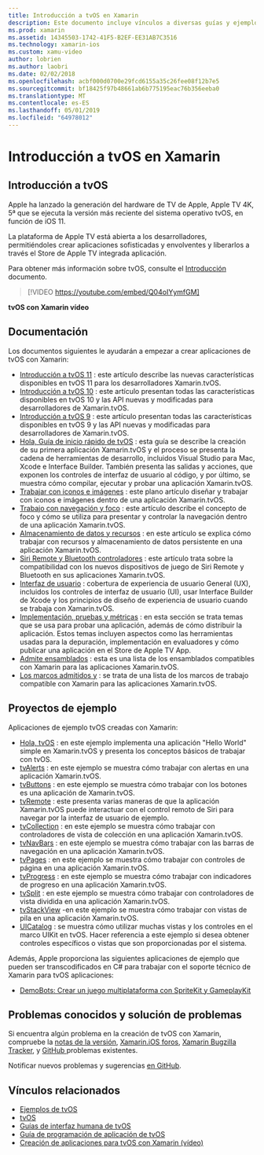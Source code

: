 ```yaml
---
title: Introducción a tvOS en Xamarin
description: Este documento incluye vínculos a diversas guías y ejemplos que muestran cómo crear aplicaciones de tvOS con Xamarin. Las guías tratan diversas características, como el desarrollo de la interfaz de usuario, el almacenamiento de datos, iconos y mucho más.
ms.prod: xamarin
ms.assetid: 14345503-1742-41F5-B2EF-EE31AB7C3516
ms.technology: xamarin-ios
ms.custom: xamu-video
author: lobrien
ms.author: laobri
ms.date: 02/02/2018
ms.openlocfilehash: acbf000d0700e29fcd6155a35c26fee08f12b7e5
ms.sourcegitcommit: bf18425f97b48661ab6b775195eac76b356eeba0
ms.translationtype: MT
ms.contentlocale: es-ES
ms.lasthandoff: 05/01/2019
ms.locfileid: "64978012"
---
```

# <a name="introduction-to-tvos-in-xamarin"></a>Introducción a tvOS en Xamarin

## <a name="introducing-tvos"></a>Introducción a tvOS

Apple ha lanzado la generación del hardware de TV de Apple, Apple TV 4K, 5ª que se ejecuta la versión más reciente del sistema operativo tvOS, en función de iOS 11.

La plataforma de Apple TV está abierta a los desarrolladores, permitiéndoles crear aplicaciones sofisticadas y envolventes y liberarlos a través el Store de Apple TV integrada aplicación.

Para obtener más información sobre tvOS, consulte el [Introducción](~/ios/tvos/get-started/index.md) documento.

> [!VIDEO https://youtube.com/embed/Q04oIYymfGM]

**tvOS con Xamarin vídeo**

## <a name="documentation"></a>Documentación

Los documentos siguientes le ayudarán a empezar a crear aplicaciones de tvOS con Xamarin:

- [Introducción a tvOS 11](~/ios/tvos/platform/introduction-to-tvos11.md) : este artículo describe las nuevas características disponibles en tvOS 11 para los desarrolladores Xamarin.tvOS.
- [Introducción a tvOS 10](~/ios/tvos/platform/introduction-to-tvos10/index.md) : este artículo presentan todas las características disponibles en tvOS 10 y las API nuevas y modificadas para desarrolladores de Xamarin.tvOS.
- [Introducción a tvOS 9](~/ios/tvos/platform/tvos9.md) : este artículo presentan todas las características disponibles en tvOS 9 y las API nuevas y modificadas para desarrolladores de Xamarin.tvOS. 
- [Hola, Guía de inicio rápido de tvOS](~/ios/tvos/get-started/hello-tvos.md) : esta guía se describe la creación de su primera aplicación Xamarin.tvOS y el proceso se presenta la cadena de herramientas de desarrollo, incluidos Visual Studio para Mac, Xcode e Interface Builder. También presenta las salidas y acciones, que exponen los controles de interfaz de usuario al código, y por último, se muestra cómo compilar, ejecutar y probar una aplicación Xamarin.tvOS.
- [Trabajar con iconos e imágenes](~/ios/tvos/app-fundamentals/icons-images.md) : este plano artículo diseñar y trabajar con iconos e imágenes dentro de una aplicación Xamarin.tvOS.
- [Trabajo con navegación y foco](~/ios/tvos/app-fundamentals/navigation-focus.md) : este artículo describe el concepto de foco y cómo se utiliza para presentar y controlar la navegación dentro de una aplicación Xamarin.tvOS.
- [Almacenamiento de datos y recursos](~/ios/tvos/app-fundamentals/resources-data-storage.md) : en este artículo se explica cómo trabajar con recursos y almacenamiento de datos persistente en una aplicación Xamarin.tvOS.
- [Siri Remote y Bluetooth controladores](~/ios/tvos/platform/remote-bluetooth.md) : este artículo trata sobre la compatibilidad con los nuevos dispositivos de juego de Siri Remote y Bluetooth en sus aplicaciones Xamarin.tvOS.
- [Interfaz de usuario](~/ios/tvos/user-interface/index.md) : cobertura de experiencia de usuario General (UX), incluidos los controles de interfaz de usuario (UI), usar Interface Builder de Xcode y los principios de diseño de experiencia de usuario cuando se trabaja con Xamarin.tvOS.
- [Implementación, pruebas y métricas](~/ios/tvos/deploy-test/index.md) : en esta sección se trata temas que se usa para probar una aplicación, además de cómo distribuir la aplicación. Estos temas incluyen aspectos como las herramientas usadas para la depuración, implementación en evaluadores y cómo publicar una aplicación en el Store de Apple TV App.
- [Admite ensamblados](~/ios/tvos/internals/assemblies.md) : esta es una lista de los ensamblados compatibles con Xamarin para las aplicaciones Xamarin.tvOS.
- [Los marcos admitidos y](~/ios/tvos/internals/frameworks.md) : se trata de una lista de los marcos de trabajo compatible con Xamarin para las aplicaciones Xamarin.tvOS.

## <a name="sample-projects"></a>Proyectos de ejemplo

Aplicaciones de ejemplo tvOS creadas con Xamarin:

- [Hola, tvOS](https://developer.xamarin.com/samples/monotouch/tvos/Hello-tvOS/) : en este ejemplo implementa una aplicación "Hello World" simple en Xamarin.tvOS y presenta los conceptos básicos de trabajar con tvOS.
- [tvAlerts](https://developer.xamarin.com/samples/monotouch/tvos/tvAlerts/) : en este ejemplo se muestra cómo trabajar con alertas en una aplicación Xamarin.tvOS.
- [tvButtons](https://developer.xamarin.com/samples/monotouch/tvos/tvButtons/) : en este ejemplo se muestra cómo trabajar con los botones es una aplicación de Xamarin.tvOS.
- [tvRemote](https://developer.xamarin.com/samples/monotouch/tvos/tvRemote/) : este presenta varias maneras de que la aplicación Xamarin.tvOS puede interactuar con el control remoto de Siri para navegar por la interfaz de usuario de ejemplo.
- [tvCollection](https://developer.xamarin.com/samples/monotouch/tvos/tvCollection/) : en este ejemplo se muestra cómo trabajar con controladores de vista de colección en una aplicación Xamarin.tvOS.
- [tvNavBars](https://developer.xamarin.com/samples/monotouch/tvos/tvNavBars/) : en este ejemplo se muestra cómo trabajar con las barras de navegación en una aplicación Xamarin.tvOS.
- [tvPages](https://developer.xamarin.com/samples/monotouch/tvos/tvPages/) : en este ejemplo se muestra cómo trabajar con controles de página en una aplicación Xamarin.tvOS.
- [tvProgress](https://developer.xamarin.com/samples/monotouch/tvos/tvProgress/) : en este ejemplo se muestra cómo trabajar con indicadores de progreso en una aplicación Xamarin.tvOS.
- [tvSplit](https://developer.xamarin.com/samples/monotouch/tvos/tvSplit/) : en este ejemplo se muestra cómo trabajar con controladores de vista dividida en una aplicación Xamarin.tvOS.
- [tvStackView](https://developer.xamarin.com/samples/monotouch/tvos/tvStackView/) -en este ejemplo se muestra cómo trabajar con vistas de pila en una aplicación Xamarin.tvOS.
- [UICatalog](https://developer.xamarin.com/samples/monotouch/tvos/UICatalog/) : se muestra cómo utilizar muchas vistas y los controles en el marco UIKit en tvOS. Hacer referencia a este ejemplo si desea obtener controles específicos o vistas que son proporcionadas por el sistema.

Además, Apple proporciona las siguientes aplicaciones de ejemplo que pueden ser transcodificados en C# para trabajar con el soporte técnico de Xamarin para tvOS aplicaciones:

- [DemoBots: Crear un juego multiplataforma con SpriteKit y GameplayKit](https://developer.apple.com/library/prerelease/tvos/samplecode/DemoBots/)

## <a name="known-issues-and-troubleshooting"></a>Problemas conocidos y solución de problemas

Si encuentra algún problema en la creación de tvOS con Xamarin, compruebe la [notas de la versión](https://docs.microsoft.com/xamarin/ios/release-notes/), [Xamarin.iOS foros](https://forums.xamarin.com/categories/ios), [Xamarin Bugzilla Tracker](https://bugzilla.xamarin.com/query.cgi?product=iOS), y [GitHub ](https://github.com/xamarin/xamarin-macios/issues) problemas existentes.

Notificar nuevos problemas y sugerencias [en GitHub](https://github.com/xamarin/xamarin-macios/issues).


## <a name="related-links"></a>Vínculos relacionados

- [Ejemplos de tvOS](https://developer.xamarin.com/samples/tvos/all/)
- [tvOS](https://developer.apple.com/tvos/)
- [Guías de interfaz humana de tvOS](https://developer.apple.com/tvos/human-interface-guidelines/)
- [Guía de programación de aplicación de tvOS](https://developer.apple.com/library/prerelease/tvos/documentation/General/Conceptual/AppleTV_PG/)
- [Creación de aplicaciones para tvOS con Xamarin (vídeo)](https://university.xamarin.com/lightninglectures/tvos-with-xamarin)
